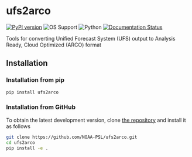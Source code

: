 # ufs2arco
[![PyPI version](https://img.shields.io/pypi/v/ufs2arco.svg)](https://pypi.org/project/ufs2arco/)
![OS Support](https://img.shields.io/badge/OS-Linux%20%7C%20macOS-blue?)
![Python](https://img.shields.io/pypi/pyversions/ufs2arco)
[![Documentation Status](https://readthedocs.org/projects/ufs2arco/badge/?version=latest)](https://ufs2arco.readthedocs.io/en/latest/?badge=latest)

Tools for converting Unified Forecast System (UFS) output to Analysis Ready, Cloud Optimized (ARCO) format

## Installation


### Installation from pip

```bash
pip install ufs2arco
```

### Installation from GitHub

To obtain the latest development version, clone
[the repository](https://github.com/NOAA-PSL/ufs2arco>)
and install it as follows

```bash
git clone https://github.com/NOAA-PSL/ufs2arco.git
cd ufs2arco
pip install -e .
```
